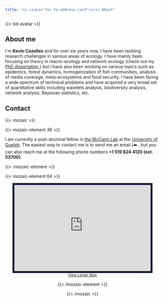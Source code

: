 ```yaml
---
title: "<i class='far fa-address-card'></i> About"
---
```


{{< bd-avatar >}}

## About me

I'm **Kevin Cazelles** and for over six years now, I have been tackling
research challenges in various areas of ecology. I have mainly been focusing on
theory in macro-ecology and network ecology (check out my [PhD
dissertation <i class="fas fa-file-pdf" aria-hidden="true"></i>](/docs/thesekc.pdf)) but I have also been working on various
topics such as epidemics, forest dynamics, homogenization of fish communities,
analysis of media coverage, meta-ecosystems and food security. I have been
facing a wide spectrum of technical problems and have acquired a very broad set
of quantitative skills including wavelets analysis, biodiversity analysis,
network analysis, Bayesian statistics, etc.

 <!-- I am currently doing quantitative ecology for a
leaving. As such, I do my best to apply the results of abstract investigations
to tangible challenges such as the impact of global change on ecological
communities. -->



## Contact

{{< mozaic >}}

{{< mozaic-element 36 >}}

I am currently a post-doctoral fellow in [the McCann
Lab](http://www.mccannlab.ca) at the [University of
Guelph](https://www.uoguelph.ca/). The easiest way to contact me
is to send me an email (:arrow_right: <a href="mailto:kevin.cazelles@gmail.com?subject=Contact&amp;body=Dear%20Kevin%2C%20%0A%0AMessage%0A%0ASincerely%2C"><i
class='far fa-envelope'></i></a>, but you can also reach me at the following
phone numbers **+1 519 824 4120 (ext. 53700)**.

{{< /mozaic-element >}}

{{< mozaic-element 64 >}}

<center>
<iframe width="88%" height="280px" frameborder="0" scrolling="no" marginheight="0" marginwidth="0" src="https://www.openstreetmap.org/export/embed.html?bbox=-80.2331864833832%2C43.526638681485345%2C-80.22391676902772%2C43.53334379663221&amp;layer=mapnik&amp;marker=43.529991332235%2C-80.22855162620544" style="border: 6px solid #0d122f;"></iframe><br/><small><a href="https://www.openstreetmap.org/?mlat=43.52999&amp;mlon=-80.22855#map=17/43.52999/-80.22855&amp;layers=N">View Larger Map</a></small>
<center>

{{< /mozaic-element >}}

{{< /mozaic >}}



